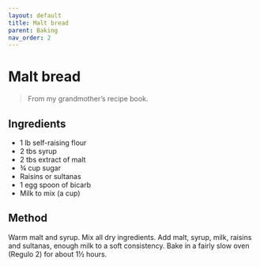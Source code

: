 ```yaml
---
layout: default
title: Malt bread
parent: Baking
nav_order: 2
---
```


# Malt bread

> From my grandmother’s recipe book.

## Ingredients

* 1 lb self-raising flour
* 2 tbs syrup
* 2 tbs extract of malt
* ¾ cup sugar
* Raisins or sultanas
* 1 egg spoon of bicarb
* Milk to mix (a cup)

## Method

Warm malt and syrup.
Mix all dry ingredients.
Add malt, syrup, milk, raisins and sultanas, enough milk to a soft consistency.
Bake in a fairly slow oven (Regulo 2) for about 1½ hours.
